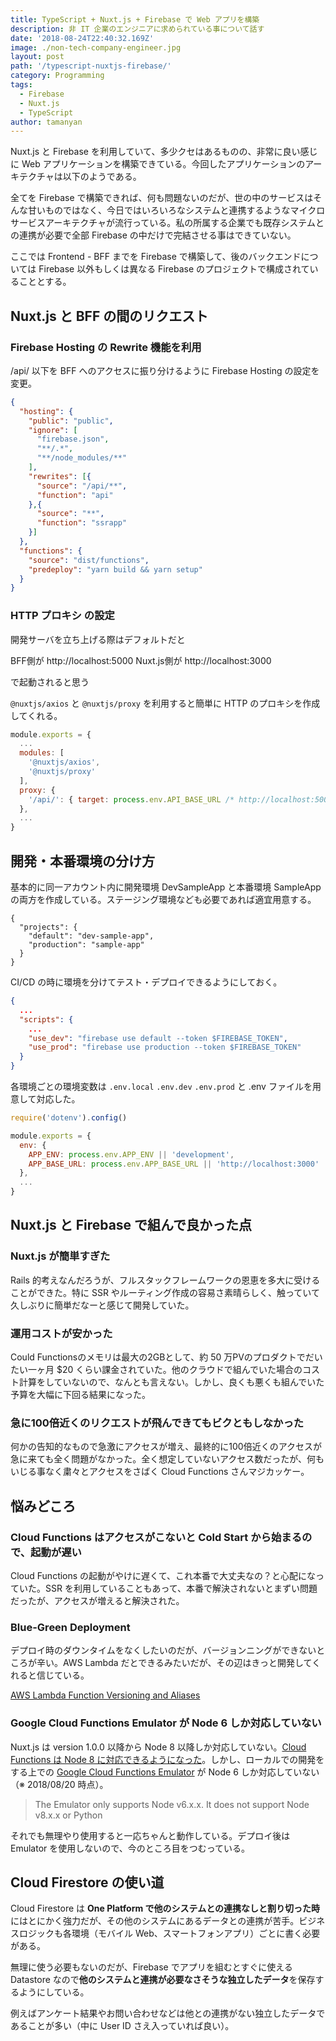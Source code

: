 ```yaml
---
title: TypeScript + Nuxt.js + Firebase で Web アプリを構築
description: 非 IT 企業のエンジニアに求められている事について話す
date: '2018-08-24T22:40:32.169Z'
image: ./non-tech-company-engineer.jpg
layout: post
path: '/typescript-nuxtjs-firebase/'
category: Programming
tags:
  - Firebase
  - Nuxt.js
  - TypeScript
author: tamanyan
---
```


Nuxt.js と Firebase を利用していて、多少クセはあるものの、非常に良い感じに Web アプリケーションを構築できている。今回したアプリケーションのアーキテクチャは以下のようである。

全てを Firebase で構築できれば、何も問題ないのだが、世の中のサービスはそんな甘いものではなく、今日ではいろいろなシステムと連携するようなマイクロサービスアーキテクチャが流行っている。私の所属する企業でも既存システムとの連携が必要で全部 Firebase の中だけで完結させる事はできていない。

ここでは Frontend - BFF までを Firebase で構築して、後のバックエンドについては Firebase 以外もしくは異なる Firebase のプロジェクトで構成されていることとする。

<!--more-->


## Nuxt.js と BFF の間のリクエスト

### Firebase Hosting の Rewrite 機能を利用

/api/ 以下を BFF へのアクセスに振り分けるように Firebase Hosting の設定を変更。

```json:firebase.json
{
  "hosting": {
    "public": "public",
    "ignore": [
      "firebase.json",
      "**/.*",
      "**/node_modules/**"
    ],
    "rewrites": [{
      "source": "/api/**",
      "function": "api"
    },{
      "source": "**",
      "function": "ssrapp"
    }]
  },
  "functions": {
    "source": "dist/functions",
    "predeploy": "yarn build && yarn setup"
  }
}
```

### HTTP プロキシ の設定

開発サーバを立ち上げる際はデフォルトだと

BFF側が http://localhost:5000
Nuxt.js側が  http://localhost:3000

で起動されると思う

`@nuxtjs/axios` と `@nuxtjs/proxy` を利用すると簡単に HTTP のプロキシを作成してくれる。

```javascript:nuxt.config.js
module.exports = {
  ...
  modules: [
    '@nuxtjs/axios',
    '@nuxtjs/proxy'
  ],
  proxy: {
    '/api/': { target: process.env.API_BASE_URL /* http://localhost:5000 */, pathRewrite: {'^/api/': ''}},
  },
  ...
}
```

## 開発・本番環境の分け方

基本的に同一アカウント内に開発環境 DevSampleApp と本番環境 SampleApp の両方を作成している。ステージング環境なども必要であれば適宜用意する。

```json:.firebaserc
{
  "projects": {
    "default": "dev-sample-app",
    "production": "sample-app"
  }
}
```

CI/CD の時に環境を分けてテスト・デプロイできるようにしておく。

```json:package.json
{
  ...
  "scripts": {
    ...
    "use_dev": "firebase use default --token $FIREBASE_TOKEN",
    "use_prod": "firebase use production --token $FIREBASE_TOKEN"
  }
}
```

各環境ごとの環境変数は `.env.local` `.env.dev` `.env.prod` と .env ファイルを用意して対応した。

```javascript:nuxt.config.js
require('dotenv').config()

module.exports = {
  env: {
    APP_ENV: process.env.APP_ENV || 'development',
    APP_BASE_URL: process.env.APP_BASE_URL || 'http://localhost:3000'
  },
  ...
}
```

## Nuxt.js と Firebase で組んで良かった点

### Nuxt.js が簡単すぎた

Rails 的考えなんだろうが、フルスタックフレームワークの恩恵を多大に受けることができた。特に SSR やルーティング作成の容易さ素晴らしく、触っていて久しぶりに簡単だなーと感じて開発していた。

### 運用コストが安かった

Could Functionsのメモリは最大の2GBとして、約 50 万PVのプロダクトでだいたい一ヶ月 $20 くらい課金されていた。他のクラウドで組んでいた場合のコスト計算をしていないので、なんとも言えない。しかし、良くも悪くも組んでいた予算を大幅に下回る結果になった。

### 急に100倍近くのリクエストが飛んできてもビクともしなかった

何かの告知的なもので急激にアクセスが増え、最終的に100倍近くのアクセスが急に来ても全く問題がなかった。全く想定していないアクセス数だったが、何もいじる事なく粛々とアクセスをさばく Cloud Functions さんマジカッケー。

## 悩みどころ

### Cloud Functions はアクセスがこないと Cold Start から始まるので、起動が遅い

Cloud Functions の起動がやけに遅くて、これ本番で大丈夫なの？と心配になっていた。SSR を利用していることもあって、本番で解決されないとまずい問題だったが、アクセスが増えると解決された。

### Blue-Green Deployment

デプロイ時のダウンタイムをなくしたいのだが、バージョンニングができないところが辛い。AWS Lambda だとできるみたいだが、その辺はきっと開発してくれると信じている。

[AWS Lambda Function Versioning and Aliases](https://docs.aws.amazon.com/lambda/latest/dg/versioning-aliases.html)

### Google Cloud Functions Emulator が Node 6 しか対応していない

Nuxt.js は version 1.0.0 以降から Node 8 以降しか対応していない。[Cloud Functions は Node 8 に対応できるようになった](https://cloud.google.com/functions/docs/concepts/nodejs-8-runtime)。しかし、ローカルでの開発をする上での [Google Cloud Functions Emulator](https://github.com/GoogleCloudPlatform/cloud-functions-emulator) が Node 6 しか対応していない（※ 2018/08/20 時点）。

> The Emulator only supports Node v6.x.x. It does not support Node v8.x.x or Python

それでも無理やり使用すると一応ちゃんと動作している。デプロイ後は Emulator を使用しないので、今のところ目をつむっている。

## Cloud Firestore の使い道

Cloud Firestore は **One Platform で他のシステムとの連携なしと割り切った時**にはとにかく強力だが、その他のシステムにあるデータとの連携が苦手。ビジネスロジックも各環境（モバイル Web、スマートフォンアプリ）ごとに書く必要がある。

無理に使う必要もないのだが、Firebase でアプリを組むとすぐに使える Datastore なので**他のシステムと連携が必要なさそうな独立したデータ**を保存するようにしている。

例えばアンケート結果やお問い合わせなどは他との連携がない独立したデータであることが多い（中に User ID さえ入っていれば良い）。
